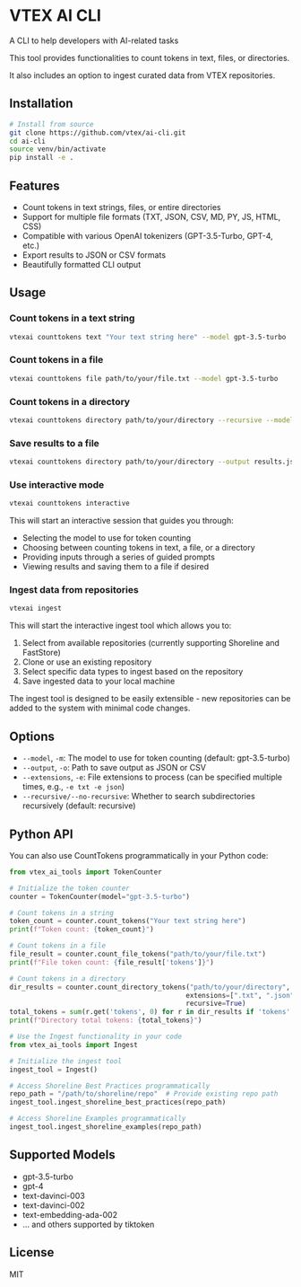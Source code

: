 # VTEX AI CLI

A CLI to help developers with AI-related tasks

This tool provides functionalities to count tokens in text, files, or directories.

It also includes an option to ingest curated data from VTEX repositories.

## Installation

```bash
# Install from source
git clone https://github.com/vtex/ai-cli.git
cd ai-cli
source venv/bin/activate
pip install -e .
```

## Features

- Count tokens in text strings, files, or entire directories
- Support for multiple file formats (TXT, JSON, CSV, MD, PY, JS, HTML, CSS)
- Compatible with various OpenAI tokenizers (GPT-3.5-Turbo, GPT-4, etc.)
- Export results to JSON or CSV formats
- Beautifully formatted CLI output

## Usage

### Count tokens in a text string

```bash
vtexai counttokens text "Your text string here" --model gpt-3.5-turbo
```

### Count tokens in a file

```bash
vtexai counttokens file path/to/your/file.txt --model gpt-3.5-turbo
```

### Count tokens in a directory

```bash
vtexai counttokens directory path/to/your/directory --recursive --model gpt-3.5-turbo --extensions txt json
```

### Save results to a file

```bash
vtexai counttokens directory path/to/your/directory --output results.json
```

### Use interactive mode

```bash
vtexai counttokens interactive
```

This will start an interactive session that guides you through:
- Selecting the model to use for token counting
- Choosing between counting tokens in text, a file, or a directory
- Providing inputs through a series of guided prompts
- Viewing results and saving them to a file if desired

### Ingest data from repositories

```bash
vtexai ingest
```

This will start the interactive ingest tool which allows you to:
1. Select from available repositories (currently supporting Shoreline and FastStore)
2. Clone or use an existing repository
3. Select specific data types to ingest based on the repository
4. Save ingested data to your local machine

The ingest tool is designed to be easily extensible - new repositories can be added to the system with minimal code changes.

## Options

- `--model`, `-m`: The model to use for token counting (default: gpt-3.5-turbo)
- `--output`, `-o`: Path to save output as JSON or CSV
- `--extensions`, `-e`: File extensions to process (can be specified multiple times, e.g., `-e txt -e json`)
- `--recursive/--no-recursive`: Whether to search subdirectories recursively (default: recursive)

## Python API

You can also use CountTokens programmatically in your Python code:

```python
from vtex_ai_tools import TokenCounter

# Initialize the token counter
counter = TokenCounter(model="gpt-3.5-turbo")

# Count tokens in a string
token_count = counter.count_tokens("Your text string here")
print(f"Token count: {token_count}")

# Count tokens in a file
file_result = counter.count_file_tokens("path/to/your/file.txt")
print(f"File token count: {file_result['tokens']}")

# Count tokens in a directory
dir_results = counter.count_directory_tokens("path/to/your/directory", 
                                            extensions=[".txt", ".json"], 
                                            recursive=True)
total_tokens = sum(r.get('tokens', 0) for r in dir_results if 'tokens' in r)
print(f"Directory total tokens: {total_tokens}")

# Use the Ingest functionality in your code
from vtex_ai_tools import Ingest

# Initialize the ingest tool
ingest_tool = Ingest()

# Access Shoreline Best Practices programmatically
repo_path = "/path/to/shoreline/repo"  # Provide existing repo path
ingest_tool.ingest_shoreline_best_practices(repo_path)

# Access Shoreline Examples programmatically
ingest_tool.ingest_shoreline_examples(repo_path)
```

## Supported Models

- gpt-3.5-turbo
- gpt-4
- text-davinci-003
- text-davinci-002
- text-embedding-ada-002
- ... and others supported by tiktoken

## License

MIT